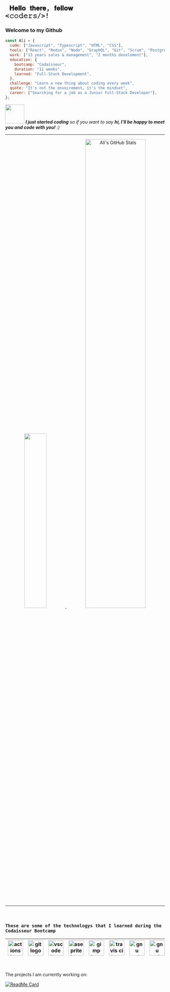 ### <code> <h2> 𝐇𝐞𝐥𝐥𝐨 𝐭𝐡𝐞𝐫𝐞, 𝐟𝐞𝐥𝐥𝐨𝐰 <𝚌𝚘𝚍𝚎𝚛𝚜/>! </h2></code>

### Welcome to my Github

<div  align="left" border="1px red" >

```javascript
const Ali = {
  code: ["Javascript", "Typescript", "HTML", "CSS"],
  tools: ["React", "Redux", "Node", "GraphQL", "Git", "Scrum", "PostgreSQL"],
  work: ["13 years sales & management", "2 months develoment"],
  education: {
    bootcamp: "Codaisseur",
    duration: "11 weeks",
    learned: "Full-Stack Development",
  },
  challenge: "Learn a new thing about coding every week",
  quote: "It's not the envoirement, it's the mindset",
  career: ["Searching for a job as a Junior Full-Stack Developer"],
};
```

</div  >

<img src="https://media.giphy.com/media/LnQjpWaON8nhr21vNW/giphy.gif" width="60"> <em><b>I just started coding</b> so if you want to say <b>hi, I'll be happy to meet you and code with you!</b> :)</em>

---

<div   align="center"  >

<a href="https://github.com/AliLotfi123">
  <img width="37.5%" src="https://github-readme-stats.vercel.app/api/top-langs/?username=AliLotfi123&theme=radical&hide=glsl,python" />
</a>

<img  width="61.5%" src="https://github-readme-stats.vercel.app/api?username=AliLotfi123&&show_icons=true&theme=radical&line_height=27&v=5" alt="Ali's GitHub Stats" />

</div>

---

<br/>

<code><h3>These are some of the technologys that I learned during the Codaisseur Bootcamp</h3></code> 

<div align="center">

| <img src="https://miro.medium.com/max/256/1*gGh9I9ju9w4lXhmWoG2fXA.png" alt="actions logo" width="48"> | <img src="https://d2eip9sf3oo6c2.cloudfront.net/tags/images/000/000/386/square_256/redux.png" alt="git logo" width="48"> | <img src="https://cdn.iconscout.com/icon/free/png-256/typescript-1174965.png" alt="vscode logo" width="48"> | <img src="https://cdn.iconscout.com/icon/free/png-256/node-js-3-1174937.png" alt="aseprite logo" width="48"> | <img src="https://cdn.iconscout.com/icon/free/png-256/git-16-1175195.png" alt="gimp logo" width="48"> |  <img src="https://developer.asustor.com/uploadIcons/0020_999_1596537478_postgresql-icon_256.png" alt="travis ci logo" width="48">| <img src="https://cdn.iconscout.com/icon/free/png-256/sass-226054.png" alt="gnu make logo" width="48">| <img src="https://www.w3.org/html/logo/downloads/HTML5_Logo_256.png" alt="gnu make logo" width="48"> | <img src="https://antman.info/images/news/logo.css3.png" alt="gnu make logo" width="48"> | <img src="https://images.opencollective.com/netlify/4087de2/logo/256.png" alt="gnu make logo" width="48"> | <img src="https://cdn.iconscout.com/icon/free/png-256/heroku-225989.png" alt="gnu make logo" width="48"> | <img src="https://hasura.io/blog/content/images/2020/02/favicon-3.png" alt="gnu make logo" width="48"> | <img src="https://www.squins.com/images/logo/npm.png" alt="gnu make logo" width="48"> 
|---|---|---|---|---|---|---|---|---|---|---|---|---|

</div>
<br />
<div><p>The projects I am currently working on: </p></div>

[![ReadMe Card](https://github-readme-stats.vercel.app/api/pin/?username=AliLotfi123&repo=Qruitly)](https://github.com/AliLotfi123/Qruitly)

<br />
